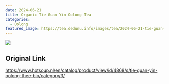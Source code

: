 ```yaml
---
date: 2024-06-21
title: Organic Tie Guan Yin Oolong Tea
categories:
  - Oolong
featured_image: https://tea.dedunu.info/images/tea/2024-06-21-tie-guan-yin-1.jpeg
---
```


![](https://tea.dedunu.info/images/tea/2024-06-21-tie-guan-yin-2.jpeg)

## Original Link

<https://www.hotsoup.nl/en/catalog/product/view/id/4868/s/tie-guan-yin-oolong-thee-bio/category/3/>
